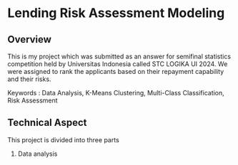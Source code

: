 # Lending Risk Assessment Modeling 

## Overview
This is my project which was submitted as an answer for semifinal statistics competition held by Universitas Indonesia called STC LOGIKA UI 2024. We were assigned to rank
the applicants based on their repayment capability and their risks. 

Keywords : Data Analysis, K-Means Clustering, Multi-Class Classification, Risk Assessment
## Technical Aspect
This project is divided into three parts
1. Data analysis 
